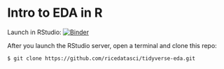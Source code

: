 # Intro to EDA in R

Launch in RStudio: [![Binder](http://mybinder.org/badge.svg)](http://mybinder.org/v2/gh/binder-examples/r/master?urlpath=rstudio)

After you launch the RStudio server, open a terminal and clone this repo:
```
$ git clone https://github.com/ricedatasci/tidyverse-eda.git
```
